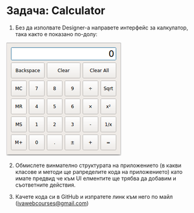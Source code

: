 # Задача: Calculator

1. Без да изполвате Designer-a направете интерфейс за калкулатор, така както е показано по-долу:

<img src="./task_calculator_ui.png">

2. Обмислете винмателно структурата на приложението (в какви класове и методи ще рапределите кода на приложението) като имате предвид че към UI елментите ще трябва да добавим и съответните действия.

3. Качете кода си в GitHub и изпратете линк към него по майл (ivawebcourses@gmail.com)